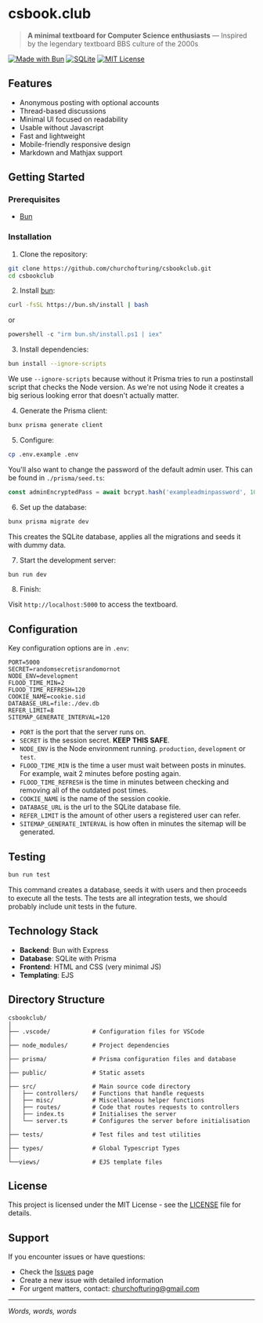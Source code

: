 # csbook.club

> **A minimal textboard for Computer Science enthusiasts** — Inspired by the legendary textboard BBS culture of the 2000s

[![Made with Bun](https://img.shields.io/badge/Made%20with-Bun-black?style=flat-square&logo=bun)](https://bun.sh/)
[![SQLite](https://img.shields.io/badge/Database-SQLite-blue?style=flat-square&logo=sqlite)](https://sqlite.org/)
[![MIT License](https://img.shields.io/badge/License-MIT-green?style=flat-square)](LICENSE)

## Features

- Anonymous posting with optional accounts
- Thread-based discussions
- Minimal UI focused on readability
- Usable without Javascript
- Fast and lightweight
- Mobile-friendly responsive design
- Markdown and Mathjax support

## Getting Started

### Prerequisites

- [Bun](https://bun.com/)


### Installation

1. Clone the repository:
```bash
git clone https://github.com/churchofturing/csbookclub.git
cd csbookclub
```

2. Install [bun](https://bun.com/):
```bash
curl -fsSL https://bun.sh/install | bash
```

or

```powershell
powershell -c "irm bun.sh/install.ps1 | iex"
```

3. Install dependencies:
```bash
bun install --ignore-scripts
```

We use `--ignore-scripts` because without it Prisma tries to run a postinstall script that checks the Node version.
As we're not using Node it creates a big serious looking error that doesn't actually matter. 

4. Generate the Prisma client:
```bash
bunx prisma generate client
```

5. Configure:
```bash
cp .env.example .env
```

You'll also want to change the password of the default admin user. This can be found in `./prisma/seed.ts`:

```javascript
const adminEncryptedPass = await bcrypt.hash('exampleadminpassword', 10);
```

6. Set up the database:
```bash
bunx prisma migrate dev
```

This creates the SQLite database, applies all the migrations and seeds it with dummy data.

7. Start the development server:
```bash
bun run dev
```

8. Finish:

Visit `http://localhost:5000` to access the textboard.

## Configuration

Key configuration options are in `.env`:

```
PORT=5000
SECRET=randomsecretisrandomornot
NODE_ENV=development
FLOOD_TIME_MIN=2
FLOOD_TIME_REFRESH=120
COOKIE_NAME=cookie.sid
DATABASE_URL=file:./dev.db
REFER_LIMIT=8
SITEMAP_GENERATE_INTERVAL=120
```

- `PORT` is the port that the server runs on.
- `SECRET` is the session secret. **KEEP THIS SAFE**.
- `NODE_ENV` is the Node environment running. `production`, `development` or `test`.
- `FLOOD_TIME_MIN` is the time a user must wait between posts in minutes. For example, wait 2 minutes before posting again.
- `FLOOD_TIME_REFRESH` is the time in minutes between checking and removing all of the outdated post times.
- `COOKIE_NAME` is the name of the session cookie.
- `DATABASE_URL` is the url to the SQLite database file. 
- `REFER_LIMIT` is the amount of other users a registered user can refer.
- `SITEMAP_GENERATE_INTERVAL` is how often in minutes the sitemap will be generated.


## Testing

```bash
bun run test
```

This command creates a database, seeds it with users and then proceeds to execute all the tests.
The tests are all integration tests, we should probably include unit tests in the future.

## Technology Stack

- **Backend**: Bun with Express
- **Database**: SQLite with Prisma
- **Frontend**: HTML and CSS (very minimal JS)
- **Templating**: EJS

## Directory Structure

```
csbookclub/
│
├── .vscode/            # Configuration files for VSCode
│
├── node_modules/       # Project dependencies
│
├── prisma/             # Prisma configuration files and database
│
├── public/             # Static assets
│
├── src/                # Main source code directory
│   ├── controllers/    # Functions that handle requests
│   ├── misc/           # Miscellaneous helper functions 
│   ├── routes/         # Code that routes requests to controllers
│   ├── index.ts        # Initialises the server
│   └── server.ts       # Configures the server before initialisation
│
├── tests/              # Test files and test utilities
│
├── types/              # Global Typescript Types
│
└──views/               # EJS template files
```

## License

This project is licensed under the MIT License - see the [LICENSE](https://github.com/churchofturing/csbookclub/blob/master/LICENCE) file for details.

## Support

If you encounter issues or have questions:

- Check the [Issues](https://github.com/churchofturing/csbookclub/issues) page
- Create a new issue with detailed information
- For urgent matters, contact: churchofturing@gmail.com

---

*Words, words, words*